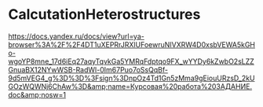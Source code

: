 # CalcutationHeterostructures
https://docs.yandex.ru/docs/view?url=ya-browser%3A%2F%2F4DT1uXEPRrJRXlUFoewruNIVXRW4D0xsbVEWA5kGHo-wgoYP8mne_17d6iEq27aqyTqvkGa5YMRqFdptqo9FX_wYYDy6kZwbO2sLZZGnuaBX12NYwWSB-RadWl-0Im67Puo7oSsQqBf-9d5mVEG4_g%3D%3D%3Fsign%3DnpOz4Td1Gn5zMma9gEiouURzsD_2kUGOzWQWNj6ChAw%3D&amp;name=Курсовая%20работа%20ЗАДАНИЕ.doc&amp;nosw=1
